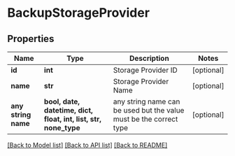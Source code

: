 # BackupStorageProvider


## Properties
Name | Type | Description | Notes
------------ | ------------- | ------------- | -------------
**id** | **int** | Storage Provider ID | [optional] 
**name** | **str** | Storage Provider Name | [optional] 
**any string name** | **bool, date, datetime, dict, float, int, list, str, none_type** | any string name can be used but the value must be the correct type | [optional]

[[Back to Model list]](../README.md#documentation-for-models) [[Back to API list]](../README.md#documentation-for-api-endpoints) [[Back to README]](../README.md)


